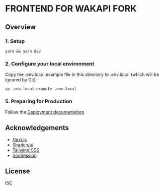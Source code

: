 # FRONTEND FOR WAKAPI FORK

## Overview

### 1. Setup

```
yarn && yarn dev
```

### 2. Configure your local environment

Copy the .env.local.example file in this directory to .env.local (which will be ignored by Git):

```
cp .env.local.example .env.local
```


### 5. Preparing for Production

Follow the [Deployment documentation](https://authjs.dev/getting-started/deployment)

## Acknowledgements
- [Next.js](https://nextjs.org/)
- [Shadcn/ui](https://ui.shadcn.com/)
- [Tailwind CSS](https://tailwindcss.com/)
- [IronSession](https://github.com/vvo/iron-session)

## License
ISC
